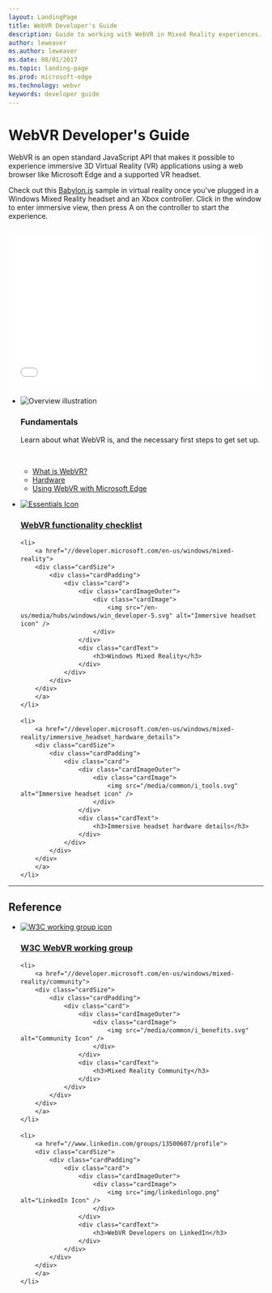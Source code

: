 ```yaml
---
layout: LandingPage
title: WebVR Developer's Guide
description: Guide to working with WebVR in Mixed Reality experiences.
author: leweaver
ms.author: leweaver
ms.date: 08/01/2017
ms.topic: landing-page
ms.prod: microsoft-edge
ms.technology: webvr
keywords: developer guide
---
```


# WebVR Developer's Guide
WebVR is an open standard JavaScript API that makes it possible to experience immersive 3D Virtual Reality (VR) applications using a web browser like Microsoft Edge and a supported VR headset.

Check out this [Babylon.js](//www.babylonjs.com/) sample in virtual reality once you've plugged in a Windows Mixed Reality headset and an Xbox controller. Click in the window to enter immersive view, then press A on the controller to start the experience.

<br/>

<iframe height='300' scrolling='no' title='Babylon.js dino game using Babylon.GUI - WebVR' src='//codepen.io/MSEdgeDev/embed/RjgpJd/?height=300&theme-id=31247&default-tab=result&embed-version=2' frameborder='no' allowtransparency='true' allowfullscreen='true' style='width: 100%;'>See the Pen <a href='https://codepen.io/MSEdgeDev/pen/RjgpJd'>Babylon.js dino game using Babylon.GUI - WebVR</a> by Microsoft Edge Docs (<a href='https://codepen.io/MSEdgeDev'>@MSEdgeDev</a>) on <a href='https://codepen.io'>CodePen</a>.
</iframe>

<ul class="cardsK panelContent">
    <li>
        <div class="cardSize">
            <div class="cardPadding">
                <div class="card">
                    <div class="cardImageOuter">
                        <div class="cardImage bgdAccent1">
                            <img src="/media/illustrations/biztalk-developer-documentation-1.svg" alt="Overview illustration" data-linktype="external" class="x-hidden-focus"/>
                        </div>
                    </div>
                    <div class="cardText">
                        <h3>Fundamentals</h3>
                        <p>Learn about what WebVR is, and the necessary first steps to get set up.</p>
                        <br/>
                        <ul>
                            <li><a href="//docs.microsoft.com/windows/uwp/get-started/universal-application-platform-guide">What is WebVR?</a></li>
                            <li><a href="hardware.md">Hardware</a></li>
                            <li><a href="webvr-with-edge.md">Using WebVR with Microsoft Edge</a></li>
                        </ul>
                    </div>
                </div>
            </div>
        </div>
    </li>
</ul>

<ul class="panelContent cardsFTitle">
    <li>
        <a href="./essentials.md">
        <div class="cardSize">
            <div class="cardPadding">
                <div class="card">
                    <div class="cardImageOuter">
                        <div class="cardImage">
                            <img src="/media/common/i_tasks.svg" alt="Essentials Icon" />
                        </div>
                    </div>
                    <div class="cardText">
                        <h3>WebVR functionality checklist</h3>
                    </div>
                </div>
            </div>
        </div>
        </a>
    </li>

    <li>
        <a href="//developer.microsoft.com/en-us/windows/mixed-reality">
        <div class="cardSize">
            <div class="cardPadding">
                <div class="card">
                    <div class="cardImageOuter">
                        <div class="cardImage">
                            <img src="/en-us/media/hubs/windows/win_developer-5.svg" alt="Immersive headset icon" />
                        </div>
                    </div>
                    <div class="cardText">
                        <h3>Windows Mixed Reality</h3>
                    </div>
                </div>
            </div>
        </div>
        </a>
    </li>

    <li>
        <a href="//developer.microsoft.com/en-us/windows/mixed-reality/immersive_headset_hardware_details">
        <div class="cardSize">
            <div class="cardPadding">
                <div class="card">
                    <div class="cardImageOuter">
                        <div class="cardImage">
                            <img src="/media/common/i_tools.svg" alt="Immersive headset icon" />
                        </div>
                    </div>
                    <div class="cardText">
                        <h3>Immersive headset hardware details</h3>
                    </div>
                </div>
            </div>
        </div>
        </a>
    </li>

  </ul>
  
---

<h2>Reference</h2>

<ul class="panelContent cardsFTitle">
    <li>
        <a href="//github.com/w3c/webvr/blob/master/explainer.md">
        <div class="cardSize">
            <div class="cardPadding">
                <div class="card">
                    <div class="cardImageOuter">
                        <div class="cardImage">
                            <img src="/media/common/i_benefits.svg" alt="W3C working group icon" />
                        </div>
                    </div>
                    <div class="cardText">
                        <h3>W3C WebVR working group</h3>
                    </div>
                </div>
            </div>
        </div>
        </a>
    </li>

    <li>
        <a href="//developer.microsoft.com/en-us/windows/mixed-reality/community">
        <div class="cardSize">
            <div class="cardPadding">
                <div class="card">
                    <div class="cardImageOuter">
                        <div class="cardImage">
                            <img src="/media/common/i_benefits.svg" alt="Community Icon" />
                        </div>
                    </div>
                    <div class="cardText">
                        <h3>Mixed Reality Community</h3>
                    </div>
                </div>
            </div>
        </div>
        </a>
    </li>

    <li>
        <a href="//www.linkedin.com/groups/13500607/profile">
        <div class="cardSize">
            <div class="cardPadding">
                <div class="card">
                    <div class="cardImageOuter">
                        <div class="cardImage">
                            <img src="img/linkedinlogo.png" alt="LinkedIn Icon" />
                        </div>
                    </div>
                    <div class="cardText">
                        <h3>WebVR Developers on LinkedIn</h3>
                    </div>
                </div>
            </div>
        </div>
        </a>
    </li>
</ul>